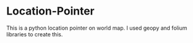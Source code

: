 # Location-Pointer
This is a python location pointer on world map. I used geopy and folium libraries to create this.
